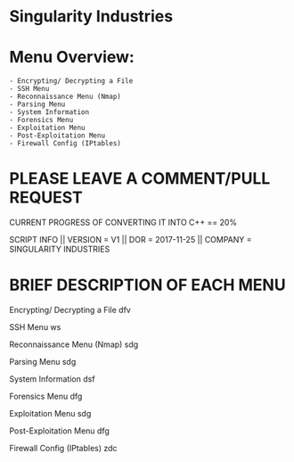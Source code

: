 #                              Singularity Industries

   # Menu Overview:
    - Encrypting/ Decrypting a File
    - SSH Menu
    - Reconnaissance Menu (Nmap)
    - Parsing Menu
    - System Information
    - Forensics Menu
    - Exploitation Menu
    - Post-Exploitation Menu
    - Firewall Config (IPtables)

  # PLEASE LEAVE A COMMENT/PULL REQUEST 
  CURRENT PROGRESS OF CONVERTING IT INTO C++ == 20%
  
  SCRIPT INFO 
  || VERSION = V1
  || DOR = 2017-11-25
  || COMPANY = SINGULARITY INDUSTRIES
  
  # BRIEF DESCRIPTION OF EACH MENU 
  Encrypting/ Decrypting a File
      dfv
  
  SSH Menu
      ws
  
  Reconnaissance Menu (Nmap)
      sdg
  
  Parsing Menu
      sdg
      
  System Information
      dsf
  
  Forensics Menu
      dfg
  
  Exploitation Menu
      sdg
  
  Post-Exploitation Menu
      dfg
  
  Firewall Config (IPtables)
      zdc
